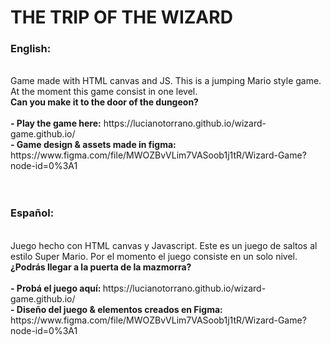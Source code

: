 # THE TRIP OF THE WIZARD
<h3>English:</h3>
<br>
Game made with HTML canvas and JS. This is a jumping Mario style game. At the moment this game consist in one level.<br>
<b>Can you make it to the door of the dungeon?</b>
<br>
<br>
<b>- Play the game here:</b> https://lucianotorrano.github.io/wizard-game.github.io/ <br>
<b>- Game design & assets made in figma:</b> https://www.figma.com/file/MWOZBvVLim7VASoob1j1tR/Wizard-Game?node-id=0%3A1
<br>
<br>
<br>
<h3>Español:</h3>
<br>
Juego hecho con HTML canvas y Javascript. Este es un juego de saltos al estilo Super Mario. Por el momento el juego consiste en un solo nivel.<br>
<b>¿Podrás llegar a la puerta de la mazmorra?</b>
<br>
<br>
<b>- Probá el juego aquí: </b> https://lucianotorrano.github.io/wizard-game.github.io/ <br>
<b>- Diseño del juego & elementos creados en Figma: </b> https://www.figma.com/file/MWOZBvVLim7VASoob1j1tR/Wizard-Game?node-id=0%3A1
